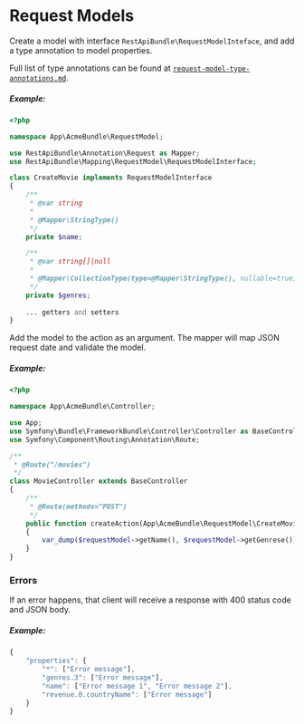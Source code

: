 # Request Models

Create a model with interface `RestApiBundle\RequestModelInteface`, and add a type annotation to model properties.

Full list of type annotations can be found at [`request-model-type-annotations.md`](request-model-type-annotations.md).

##### Example:

```php
<?php

namespace App\AcmeBundle\RequestModel;

use RestApiBundle\Annotation\Request as Mapper;
use RestApiBundle\Mapping\RequestModel\RequestModelInterface;

class CreateMovie implements RequestModelInterface
{
    /**
     * @var string
     *
     * @Mapper\StringType()
     */
    private $name;

    /**
     * @var string[]|null
     *
     * @Mapper\CollectionType(type=@Mapper\StringType(), nullable=true)
     */
    private $genres;
    
    ... getters and setters
}
```

Add the model to the action as an argument. The mapper will map JSON request date and validate the model.

##### Example:

```php
<?php

namespace App\AcmeBundle\Controller;

use App;
use Symfony\Bundle\FrameworkBundle\Controller\Controller as BaseController;
use Symfony\Component\Routing\Annotation\Route;

/**
 * @Route("/movies")
 */
class MovieController extends BaseController
{
    /**
     * @Route(methods="POST")
     */
    public function createAction(App\AcmeBundle\RequestModel\CreateMovie $requestModel)
    {
        var_dump($requestModel->getName(), $requestModel->getGenrese());
    }
}
```

### Errors

If an error happens, that client will receive a response with 400 status code and JSON body.

##### Example:

```javascript
{
    "properties": {
        "*": ["Error message"], 
        "genres.3": ["Error message"], 
        "name": ["Error message 1", "Error message 2"],
        "revenue.0.countryName": ["Error message"]
    }
}
```
